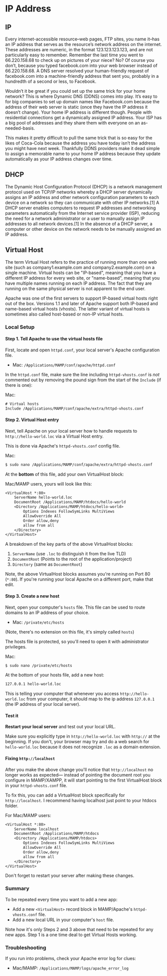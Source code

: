 <title>network - ip address</title>

# IP Address

## IP

Every internet-accessible resource–web pages, FTP sites, you name it–has an IP address that serves as the resource’s network address on the internet. These addresses are numeric, in the format 123.123.123.123, and are not particularly easy to remember. Remember the last time you went to 66.220.158.68 to check up on pictures of your niece? No? Of course you don’t, because you typed facebook.com into your web browser instead of 66.220.158.68. A DNS server resolved your human-friendly request of facebook.com into a machine-friendly address that sent you, probably in a hundredth of a second or less, to Facebook.

Wouldn’t it be great if you could set up the same trick for your home network? This is where Dynamic DNS (DDNS) comes into play. It’s easy to for big companies to set up domain names like Facebook.com because the address of their web server is static (once they have the IP address it doesn’t change). Your home IP address is different though. People with residential connections get a dynamically assigned IP address. Your ISP has a big pool of addresses and they share them with everyone on an as-needed-basis.

This makes it pretty difficult to pull the same trick that is so easy for the likes of Coca-Cola because the address you have today isn’t the address you might have next week. Thankfully DDNS providers make it dead simple to assign a memorable name to your home IP address because they update automatically as your IP address changes over time.

## DHCP

The Dynamic Host Configuration Protocol (DHCP) is a network management protocol used on TCP/IP networks whereby a DHCP server dynamically assigns an IP address and other network configuration parameters to each device on a network so they can communicate with other IP networks.[1] A DHCP server enables computers to request IP addresses and networking parameters automatically from the Internet service provider (ISP), reducing the need for a network administrator or a user to manually assign IP addresses to all network devices.[1] In the absence of a DHCP server, a computer or other device on the network needs to be manually assigned an IP address.

## Virtual Host

The term Virtual Host refers to the practice of running more than one web site (such as company1.example.com and company2.example.com) on a single machine. Virtual hosts can be "IP-based", meaning that you have a different IP address for every web site, or "name-based", meaning that you have multiple names running on each IP address. The fact that they are running on the same physical server is not apparent to the end user.

Apache was one of the first servers to support IP-based virtual hosts right out of the box. Versions 1.1 and later of Apache support both IP-based and name-based virtual hosts (vhosts). The latter variant of virtual hosts is sometimes also called host-based or non-IP virtual hosts.

### Local Setup

#### Step 1. Tell Apache to use the virtual hosts file

First, locate and open `httpd.conf`, your local server's Apache configuration file.

* Mac: `/Applications/MAMP/conf/apache/httpd.conf`

In the `httpd.conf` file, make sure the line including `httpd-vhosts.conf` is _not_ commented out by removing the pound sign from the start of the `Include` (if there is one):

Mac:

```txt
# Virtual hosts
Include /Applications/MAMP/conf/apache/extra/httpd-vhosts.conf
```

#### Step 2. Virtual Host entry

Next, tell Apache on your local server how to handle requests to `http://hello-world.loc` via a Virtual Host entry.

This is done via Apache's `httpd-vhosts.conf` config file.

Mac:

```bash
$ sudo nano /Applications/MAMP/conf/apache/extra/httpd-vhosts.conf
```

At the **bottom** of this file, add your own VirtualHost block:

Mac/MAMP users, yours will look like this:

```txt
<VirtualHost *:80>
    ServerName hello-world.loc
    DocumentRoot /Applications/MAMP/htdocs/hello-world
    <Directory /Applications/MAMP/htdocs/hello-world>
        Options Indexes FollowSymLinks MultiViews
        AllowOverride All
        Order allow,deny
        allow from all
    </Directory>
</VirtualHost>
```

A breakdown of the key parts of the above VirtualHost blocks:

1. `ServerName` (use `.loc` to distinguish it from the live TLD)
2. `DocumentRoot` (Points to the root of the application/project)
3. `Directory` (same as `DocumentRoot`)

Note, the above VirtualHost blocks assumes you're running on Port 80 (`*:80`). If you're running your local Apache on a different port, make that edit.

#### Step 3. Create a new host

Next, open your computer's `hosts` file. This file can be used to route domains to an IP address of your choice.

* Mac: `/private/etc/hosts`

(Note, there's no extension on this file, it's simply called `hosts`)

The hosts file is protected, so you'll need to open it with administrator privileges.

Mac:

```bash
$ sudo nano /private/etc/hosts
```

At the bottom of your hosts file, add a new host:

```txt
127.0.0.1 hello-world.loc
```

This is telling your computer that whenever you access `http://hello-world.loc` from your computer, it should map to the ip address `127.0.0.1` (the IP address of your local server).

#### Test it

**Restart your local server** and test out your local URL.

Make sure you explicitly type in `http://hello-world.loc` with `http://` at the beginning. If you don't, your browser may try and do a web search for `hello-world.loc` because it does not recognize `.loc` as a domain extension.

#### Fixing `http://localhost`

After you make the above change you'll notice that `http://localhost` no longer works as expected&mdash; instead of pointing the document root you configure in MAMP/XAMPP, it will start pointing to the first VirtualHost block in your `httpd-vhosts.conf` file.

To fix this, you can add a VirtualHost block specifically for `http://localhost`. I recommend having localhost just point to your htdocs folder.

For Mac/MAMP users:

```txt
<VirtualHost *:80>
    ServerName localhost
    DocumentRoot /Applications/MAMP/htdocs
    <Directory /Applications/MAMP/htdocs>
        Options Indexes FollowSymLinks MultiViews
        AllowOverride All
        Order allow,deny
        allow from all
    </Directory>
</VirtualHost>
```

Don't forget to restart your server after making these changes.

### Summary

To be repeated every time you want to add a new app:

* Add a new `<VirtualHost>` record block in MAMP/Apache's `httpd-vhosts.conf` file.
* Add a new local URL in your computer's `host` file.

Note how it's only Steps 2 and 3 above that need to be repeated for any new apps. Step 1 is a one time deal to get Virtual Hosts working.

### Troubleshooting

If you run into problems, check your Apache error log for clues:

* Mac/MAMP: `/Applications/MAMP/logs/apache_error_log`
